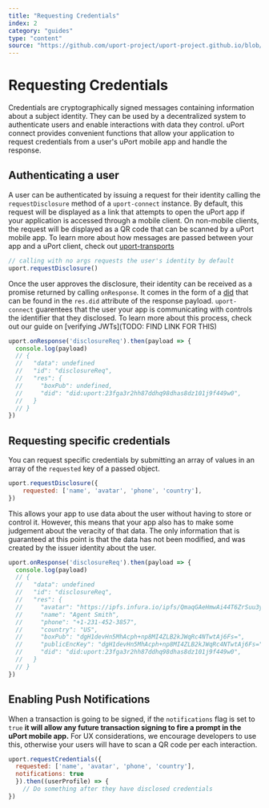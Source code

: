 ```yaml
---
title: "Requesting Credentials"
index: 2
category: "guides"
type: "content"
source: "https://github.com/uport-project/uport-project.github.io/blob/develop/markdown/docs/guides/RequestCredentials.md"
---
```


# Requesting Credentials

Credentials are cryptographically signed messages containing information about a subject identity. They can be used by a decentralized system to authenticate users and enable interactions with data they control. uPort connect provides convenient functions that allow your application to request credentials from a user's uPort mobile app and handle the response.

## Authenticating a user

A user can be authenticated by issuing a request for their identity calling the `requestDisclosure` method of a `uport-connect` instance. By default, this request will be displayed as a link that attempts to open the uPort app if your application is accessed through a mobile client. On non-mobile clients, the request will be displayed as a QR code that can be scanned by a uPort mobile app. To learn more about how messages are passed between your app and a uPort client, check out [uport-transports](https://github.com/uport-project/uport-transports)

```js
// calling with no args requests the user's identity by default
uport.requestDisclosure()
```

Once the user approves the disclosure, their identity can be received as a promise returned by calling `onResponse`. It comes in the form of a [did](https://w3c-ccg.github.io/did-spec/#decentralized-identifiers-dids) that can be found in the `res.did` attribute of the response payload. `uport-connect` guarentees that the user your app is communicating with controls the identifier that they disclosed. To learn more about this process, check out our guide on [verifying JWTs](TODO: FIND LINK FOR THIS)

```js
uport.onResponse('disclosureReq').then(payload => {
  console.log(payload)
  // {
  //   "data": undefined
  //   "id": "disclosureReq",
  //   "res": {
  //     "boxPub": undefined,
  //     "did": "did:uport:23fga3r2hh87ddhq98dhas8dz101j9f449w0",
  //   }
  // }
})
```

## Requesting specific credentials

You can request specific credentials by submitting an array of values in an array of the `requested` key of a passed object. 

```js
uport.requestDisclosure({
    requested: ['name', 'avatar', 'phone', 'country'],
})
```

This allows your app to use data about the user without having to store or control it. However, this means that your app also has to make some judgement about the veracity of that data. The only information that is guaranteed at this point is that the data has not been modified, and was created by the issuer identity about the user.

```js
uport.onResponse('disclosureReq').then(payload => {
  console.log(payload)
  // {
  //   "data": undefined
  //   "id": "disclosureReq",
  //   "res": {
  //     "avatar": "https://ipfs.infura.io/ipfs/QmaqGAeHmwAi44T6ZrSuu3yxwiyHPxoE1rHGmKxeCuZbS7DBX",
  //     "name": "Agent Smith",
  //     "phone": "+1-231-452-3857",
  //     "country": "US",
  //     "boxPub": "dgH1devHn5MhAcph+np8MI4ZLB2kJWqRc4NTwtAj6Fs=",
  //     "publicEncKey": "dgH1devHn5MhAcph+np8MI4ZLB2kJWqRc4NTwtAj6Fs=",
  //     "did": "did:uport:23fga3r2hh87ddhq98dhas8dz101j9f449w0",
  //   }
  // }
})
```

## Enabling Push Notifications

When a transaction is going to be signed, if the `notifications` flag is set to `true` **it will allow any future transaction signing to fire a prompt in the uPort mobile app.** For UX considerations, we encourage developers to use this, otherwise your users will have to scan a QR code per each interaction.

```js
uport.requestCredentials({
  requested: ['name', 'avatar', 'phone', 'country'],
  notifications: true
  }).then((userProfile) => {
    // Do something after they have disclosed credentials
})
```
